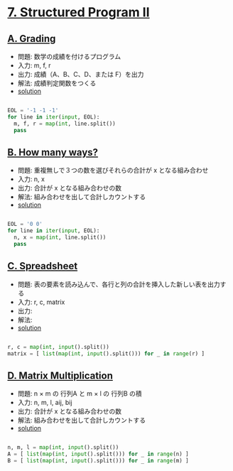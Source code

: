 # [7. Structured Program II](https://onlinejudge.u-aizu.ac.jp/courses/lesson/2/ITP1/7)

## [A. Grading ](https://onlinejudge.u-aizu.ac.jp/courses/lesson/2/ITP1/7/ITP1_7_A)

- 問題: 数学の成績を付けるプログラム
- 入力: m, f, r
- 出力: 成績（A、B、C、D、または F）を出力
- 解法: 成績判定関数をつくる
- [solution](https://onlinejudge.u-aizu.ac.jp/solutions/problem/ITP1_7_A)

```py

EOL = '-1 -1 -1'
for line in iter(input, EOL):
  m, f, r = map(int, line.split())
  pass

```

## [B. How many ways? ](https://onlinejudge.u-aizu.ac.jp/courses/lesson/2/ITP1/7/ITP1_7_B)

- 問題: 重複無しで３つの数を選びそれらの合計が x となる組み合わせ
- 入力: n, x
- 出力: 合計が x となる組み合わせの数
- 解法: 組み合わせを出して合計しカウントする
- [solution](https://onlinejudge.u-aizu.ac.jp/solutions/problem/ITP1_7_B)

```py

EOL = '0 0'
for line in iter(input, EOL):
  n, x = map(int, line.split())
  pass

```

## [C. Spreadsheet ](https://onlinejudge.u-aizu.ac.jp/courses/lesson/2/ITP1/7/ITP1_7_C)

- 問題: 表の要素を読み込んで、各行と列の合計を挿入した新しい表を出力する
- 入力: r, c, matrix
- 出力:
- 解法: 
- [solution](https://onlinejudge.u-aizu.ac.jp/solutions/problem/ITP1_7_C)

```py

r, c = map(int, input().split())
matrix = [ list(map(int, input().split())) for _ in range(r) ] 

```


## [D. Matrix Multiplication ](https://onlinejudge.u-aizu.ac.jp/courses/lesson/2/ITP1/7/ITP1_7_D)

- 問題: n × m の 行列A と m × l の 行列B の積
- 入力: n, m, l, aij, bij
- 出力: 合計が x となる組み合わせの数
- 解法: 組み合わせを出して合計しカウントする
- [solution](https://onlinejudge.u-aizu.ac.jp/solutions/problem/ITP1_7_D)

```py

n, m, l = map(int, input().split())
A = [ list(map(int, input().split())) for _ in range(n) ] 
B = [ list(map(int, input().split())) for _ in range(m) ] 



```
